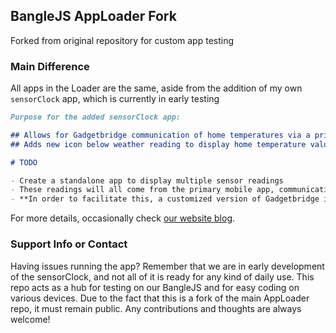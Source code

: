 ## BangleJS AppLoader Fork

Forked from original repository for custom app testing

### Main Difference

All apps in the Loader are the same, aside from the addition of my own `sensorClock` app, which is currently in early testing

```markdown
Purpose for the added sensorClock app:

## Allows for Gadgetbridge communication of home temperatures via a primary app
## Adds new icon below weather reading to display home temperature value

# TODO

- Create a standalone app to display multiple sensor readings
- These readings will all come from the primary mobile app, communicating through Gadgetbridge
- **In order to facilitate this, a customized version of Gadgetbridge is being built to include this additional functionality**
```

For more details, occasionally check [our website blog](https://www.nullreturn-it.com/blog).


### Support Info or Contact

Having issues running the app? Remember that we are in early development of the sensorClock, and not all of it is ready for any kind of daily use. This repo acts as a hub for testing on our BangleJS and for easy coding on various devices. Due to the fact that this is a fork of the main AppLoader repo, it must remain public. Any contributions and thoughts are always welcome!
